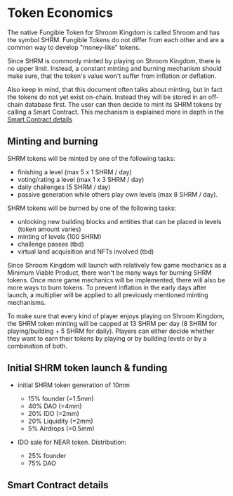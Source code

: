 # Token Economics

The native Fungible Token for Shroom Kingdom is called Shroom and has the symbol SHRM.
Fungible Tokens do not differ from each other and are a common way to develop "money-like" tokens.

Since SHRM is commonly minted by playing on Shroom Kingdom, there is no upper limit.
Instead, a constant minting and burning mechanism should make sure, that the token's value
won't suffer from inflation or deflation.

Also keep in mind, that this document often talks about minting, but in fact the tokens
do not yet exist on-chain.
Instead they will be stored in an off-chain database first.
The user can then decide to mint its SHRM tokens by calling a Smart Contract.
This mechanism is explained more in depth in the [Smart Contract details](#smart-contract-details)

## Minting and burning

SHRM tokens will be minted by one of the following tasks:

- finishing a level (max 5 x 1 SHRM / day)
- voting/rating a level (max 1 x 3 SHRM / day)
- daily challenges (5 SHRM / day)
- passive generation while others play own levels (max 8 SHRM / day).

SHRM tokens will be burned by one of the following tasks:

- unlocking new building blocks and entities that can be placed in levels (token amount varies)
- minting of levels (100 SHRM)
- challenge passes (tbd)
- virtual land acquisition and NFTs involved (tbd)

Since Shroom Kingdom will launch with relatively few game mechanics as a Minimum Viable Product,
there won't be many ways for burning SHRM tokens.
Once more game mechanics will be implemented, there will also be more ways to burn tokens.
To prevent inflation in the early days after launch, a multiplier will be applied to all previously
mentioned minting mechanisms.

To make sure that every kind of player enjoys playing on Shroom Kingdom, the SHRM token minting
will be capped at 13 SHRM per day (8 SHRM for playing/building + 5 SHRM for daily).
Players can either decide whether they want to earn their tokens by playing or by building levels
or by a combination of both.

## Initial SHRM token launch & funding

- initial SHRM token generation of 10mm
  - 15% founder (=1.5mm)
  - 40% DAO (=4mm)
  - 20% IDO (=2mm)
  - 20% Liquidity (=2mm)
  - 5% Airdrops (=0.5mm)

- IDO sale for NEAR token. Distribution:
  - 25% founder
  - 75% DAO

## Smart Contract details
